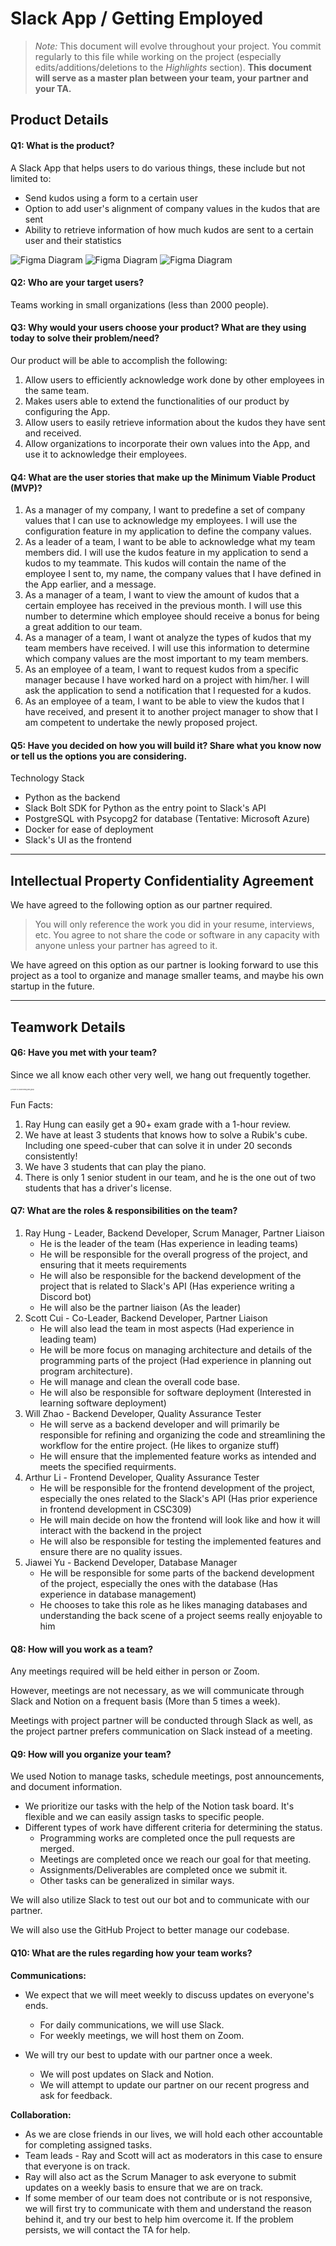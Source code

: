# Slack App / Getting Employed
> _Note:_ This document will evolve throughout your project. You commit regularly to this file while working on the project (especially edits/additions/deletions to the _Highlights_ section). 
 > **This document will serve as a master plan between your team, your partner and your TA.**

## Product Details

#### Q1: What is the product?

<!-- 
 Short (1 - 2 min' read)
 * Start with a single sentence, high-level description of the product.
 * Be clear - Describe the problem you are solving in simple terms.
 * Specify if you have a partner and who they are.
 * Be concrete. For example:
    * What are you planning to build? Is it a website, mobile app, browser extension, command-line app, etc.?      
    * When describing the problem/need, give concrete examples of common use cases.
    * Assume your the reader knows nothing about the partner or the problem domain and provide the necessary context. 
 * Focus on *what* your product does, and avoid discussing *how* you're going to implement it.      
   For example: This is not the time or the place to talk about which programming language and/or framework you are planning to use.
 * **Feel free (and very much encouraged) to include useful diagrams, mock-ups and/or links**.
-->

A Slack App that helps users to do various things, these include but not limited to:
- Send kudos using a form to a certain user
- Option to add user's alignment of company values in the kudos that are sent
- Ability to retrieve information of how much kudos are sent to a certain user and their statistics

![Figma Diagram](./Workflow.png)
![Figma Diagram](./Program_Architecture.png)
![Figma Diagram](./Frame.jpg)

#### Q2: Who are your target users?

Teams working in small organizations (less than 2000 people).

#### Q3: Why would your users choose your product? What are they using today to solve their problem/need?

<!--
 > Short (1 - 2 min' read max)
 * We want you to "connect the dots" for us - Why does your product (as described in your answer to Q1) fits the needs of your users (as described in your answer to Q2)?
 * Explain the benefits of your product explicitly & clearly. For example:
    * Save users time (how and how much?)
    * Allow users to discover new information (which information? And, why couldn't they discover it before?)
    * Provide users with more accurate and/or informative data (what kind of data? Why is it useful to them?)
    * Does this application exist in another form? If so, how does your differ and provide value to the users?
    * How does this align with your partner's organization's values/mission/mandate?
-->

Our product will be able to accomplish the following:
1. Allow users to efficiently acknowledge work done by other employees in the same team.
2. Makes users able to extend the functionalities of our product by configuring the App. 
3. Allow users to easily retrieve information about the kudos they have sent and received.
4. Allow organizations to incorporate their own values into the App, and use it to acknowledge their employees.

#### Q4: What are the user stories that make up the Minimum Viable Product (MVP)?

<!--
 * At least 5 user stories concerning the main features of the application - note that this can broken down further
 * You must follow proper user story format (as taught in lecture) ```As a <user of the app>, I want to <do something in the app> in order to <accomplish some goal>```
 * User stories must contain acceptance criteria. Examples of user stories with different formats can be found here: https://www.justinmind.com/blog/user-story-examples/. **It is important that you provide a link to an artifact containing your user stories**.
 * If you have a partner, these must be reviewed and accepted by them. You need to include the evidence of partner approval (e.g., screenshot from email) or at least communication to the partner (e.g., email you sent)
-->

1. As a manager of my company, I want to predefine a set of company values that I can use to acknowledge my employees. I will use the configuration feature in my application to define the company values.
2. As a leader of a team, I want to be able to acknowledge what my team members did. I will use the kudos feature in my application to send a kudos to my teammate.
This kudos will contain the name of the employee I sent to, my name, the company values that I have defined in the App earlier, and a message.
3. As a manager of a team, I want to view the amount of kudos that a certain employee has received in the previous month. I will use this number to determine which employee should receive a bonus for being a great addition to our team.
4. As a manager of a team, I want ot analyze the types of kudos that my team members have received. I will use this information to determine which company values are the most important to my team members. 
5. As an employee of a team, I want to request kudos from a specific manager because I have worked hard on a project with him/her. I will ask the application to send a notification that I requested for a kudos. 
6. As an employee of a team, I want to be able to view the kudos that I have received, and present it to another project manager to show that I am competent to undertake the newly proposed project. 

#### Q5: Have you decided on how you will build it? Share what you know now or tell us the options you are considering.

Technology Stack

- Python as the backend
- Slack Bolt SDK for Python as the entry point to Slack's API
- PostgreSQL with Psycopg2 for database (Tentative: Microsoft Azure)
- Docker for ease of deployment
- Slack's UI as the frontend

----
## Intellectual Property Confidentiality Agreement
<!--
Note this section is **not marked** but must be completed briefly if you have a partner. If you have any questions, please ask on Piazza.

**By default, you own any work that you do as part of your coursework.** However, some partners may want you to keep the project confidential after the course is complete. As part of your first deliverable, you should discuss and agree upon an option with your partner. Examples include:
1. You can share the software and the code freely with anyone with or without a license, regardless of domain, for any use.
2. You can upload the code to GitHub or other similar publicly available domains.
3. You will only share the code under an open-source license with the partner but agree to not distribute it in any way to any other entity or individual. 
4. You will share the code under an open-source license and distribute it as you wish but only the partner can access the system deployed during the course.
5. You will only reference the work you did in your resume, interviews, etc. You agree to not share the code or software in any capacity with anyone unless your partner has agreed to it.

**Your partner cannot ask you to sign any legal agreements or documents pertaining to non-disclosure, confidentiality, IP ownership, etc.**

Briefly describe which option you have agreed to.
-->

We have agreed to the following option as our partner required. 

> You will only reference the work you did in your resume, interviews, etc. You agree to not share the code or software in any capacity with anyone unless your partner has agreed to it.

We have agreed on this option as our partner is looking forward to use this project as a tool to organize and manage smaller teams, and maybe his own startup in the future. 

----

## Teamwork Details

#### Q6: Have you met with your team?

Since we all know each other very well, we hang out frequently together.

<img alt="Picture of zoom meeting with group" src="./team-building-activity.jpg" style="zoom:15%;"/>

Fun Facts:

1. Ray Hung can easily get a 90+ exam grade with a 1-hour review. 
2. We have at least 3 students that knows how to solve a Rubik's cube. Including one speed-cuber that can solve it in under 20 seconds consistently!
3. We have 3 students that can play the piano.
4. There is only 1 senior student in our team, and he is the one out of two students that has a driver's license.

#### Q7: What are the roles & responsibilities on the team?

<!--
List each team member and:
 * A description of their role(s) and responsibilities including the components they'll work on and non-software related work
 * Why did you choose them to take that role? Specify if they are interested in learning that part, experienced in it, or any other reasons. Do no make things up. This part is not graded but may be reviewed later.
-->

1. Ray Hung - Leader, Backend Developer, Scrum Manager, Partner Liaison
    - He is the leader of the team (Has experience in leading teams)
    - He will be responsible for the overall progress of the project, and ensuring that it meets requirements
    - He will also be responsible for the backend development of the project that is related to Slack's API (Has experience writing a Discord bot)
    - He will also be the partner liaison (As the leader)
2. Scott Cui - Co-Leader, Backend Developer, Partner Liaison
    - He will also lead the team in most aspects (Had experience in leading team)
    - He will be more focus on managing architecture and details of the programming parts of the project (Had experience in planning out program architecture).
    - He will manage and clean the overall code base.
    - He will also be responsible for software deployment (Interested in learning software deployment)
3. Will Zhao - Backend Developer, Quality Assurance Tester
   - He will serve as a backend developer and will primarily be responsible for refining and organizing the code and streamlining the workflow for the entire project. (He likes to organize stuff)
   - He will ensure that the implemented feature works as intended and meets the specified requirments. 
4. Arthur Li - Frontend Developer, Quality Assurance Tester
   - He will be responsible for the frontend development of the project, especially the ones related to the Slack's API (Has prior experience in frontend development in CSC309)
   - He will main decide on how the frontend will look like and how it will interact with the backend in the project
   - He will also be responsible for testing the implemented features and ensure there are no quality issues.
5. Jiawei Yu - Backend Developer, Database Manager
    - He will be responsible for some parts of the backend development of the project, especially the ones with the database (Has experience in database management)
    - He chooses to take this role as he likes managing databases and understanding the back scene of a project seems really enjoyable to him

#### Q8: How will you work as a team?

Any meetings required will be held either in person or Zoom. 

However, meetings are not necessary, as we will communicate through Slack and Notion on a frequent basis (More than 5 times a week).

Meetings with project partner will be conducted through Slack as well, as the project partner prefers communication on Slack instead of a meeting. 

#### Q9: How will you organize your team?

We used Notion to manage tasks, schedule meetings, post announcements, and document information. 

- We prioritize our tasks with the help of the Notion task board. It's flexible and we can easily assign tasks to specific people.
- Different types of work have different criteria for determining the status. 
    - Programming works are completed once the pull requests are merged.
    - Meetings are completed once we reach our goal for that meeting.
    - Assignments/Deliverables are completed once we submit it.
    - Other tasks can be generalized in similar ways.

We will also utilize Slack to test out our bot and to communicate with our partner.

We will also use the GitHub Project to better manage our codebase.

#### Q10: What are the rules regarding how your team works?

**Communications:**

 * We expect that we will meet weekly to discuss updates on everyone's ends. 
    * For daily communications, we will use Slack.
    * For weekly meetings, we will host them on Zoom.

 * We will try our best to update with our partner once a week.
    * We will post updates on Slack and Notion. 
    * We will attempt to update our partner on our recent progress and ask for feedback.

**Collaboration:**

 - As we are close friends in our lives, we will hold each other accountable for completing assigned tasks. 
 - Team leads - Ray and Scott will act as moderators in this case to ensure that everyone is on track.
 - Ray will also act as the Scrum Manager to ask everyone to submit updates on a weekly basis to ensure that we are on track. 
 - If some member of our team does not contribute or is not responsive, we will first try to communicate with them and understand the reason behind it, and try our best to help him overcome it. If the problem persists, we will contact the TA for help.
